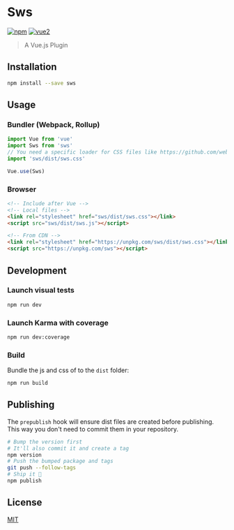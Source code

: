 # Sws

[![npm](https://img.shields.io/npm/v/sws.svg)](https://www.npmjs.com/package/sws) [![vue2](https://img.shields.io/badge/vue-2.x-brightgreen.svg)](https://vuejs.org/)

> A Vue.js Plugin

## Installation

```bash
npm install --save sws
```

## Usage

### Bundler (Webpack, Rollup)

```js
import Vue from 'vue'
import Sws from 'sws'
// You need a specific loader for CSS files like https://github.com/webpack/css-loader
import 'sws/dist/sws.css'

Vue.use(Sws)
```

### Browser

```html
<!-- Include after Vue -->
<!-- Local files -->
<link rel="stylesheet" href="sws/dist/sws.css"></link>
<script src="sws/dist/sws.js"></script>

<!-- From CDN -->
<link rel="stylesheet" href="https://unpkg.com/sws/dist/sws.css"></link>
<script src="https://unpkg.com/sws"></script>
```

## Development

### Launch visual tests

```bash
npm run dev
```

### Launch Karma with coverage

```bash
npm run dev:coverage
```

### Build

Bundle the js and css of to the `dist` folder:

```bash
npm run build
```


## Publishing

The `prepublish` hook will ensure dist files are created before publishing. This
way you don't need to commit them in your repository.

```bash
# Bump the version first
# It'll also commit it and create a tag
npm version
# Push the bumped package and tags
git push --follow-tags
# Ship it 🚀
npm publish
```

## License

[MIT](http://opensource.org/licenses/MIT)
